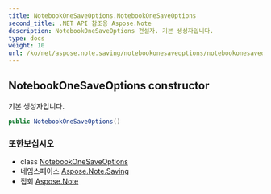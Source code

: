 ```yaml
---
title: NotebookOneSaveOptions.NotebookOneSaveOptions
second_title: .NET API 참조용 Aspose.Note
description: NotebookOneSaveOptions 건설자. 기본 생성자입니다.
type: docs
weight: 10
url: /ko/net/aspose.note.saving/notebookonesaveoptions/notebookonesaveoptions/
---
```

## NotebookOneSaveOptions constructor

기본 생성자입니다.

```csharp
public NotebookOneSaveOptions()
```

### 또한보십시오

* class [NotebookOneSaveOptions](../)
* 네임스페이스 [Aspose.Note.Saving](../../notebookonesaveoptions/)
* 집회 [Aspose.Note](../../../)


